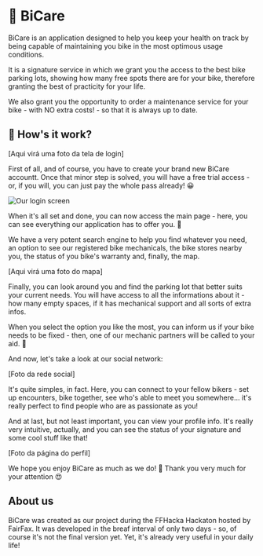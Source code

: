 # 🚴 BiCare

BiCare is an application designed to help you keep your health on track by being capable of maintaining
you bike in the most optimous usage conditions.

It is a signature service in which we grant you the access to the best bike parking lots, showing how
many free spots there are for your bike, therefore granting the best of practicity for your life. 

We also grant you the opportunity to order a maintenance service for your bike - with NO extra costs! -
so that it is always up to date.

## 🤔 How's it work?

[Aqui virá uma foto da tela de login]

First of all, and of course, you have to create your brand new BiCare accountt. Once that minor step
is solved, you will have a free trial access - or, if you will, you can just pay the whole pass already! 😀

![Our login screen](https://i.imgur.com/B7ISFYL.png)

When it's all set and done, you can now access the main page - here, you can see everything our application
has to offer you. 🥰

We have a very potent search engine to help you find whatever you need, an option to see our registered
bike mechanicals, the bike stores nearby you, the status of you bike's warranty and, finally, the map.

[Aqui virá uma foto do mapa]

Finally, you can look around you and find the parking lot that better suits your current needs. You will have
access to all the informations about it - how many empty spaces, if it has mechanical support and all sorts
of extra infos.

When you select the option you like the most, you can inform us if your bike needs to be fixed - then, one of
our mechanic partners will be called to your aid. 👷

And now, let's take a look at our social network:

[Foto da rede social]

It's quite simples, in fact. Here, you can connect to your fellow bikers - set up encounters, bike together,
see who's able to meet you somewhere... it's really perfect to find people who are as passionate as you!

And at last, but not least important, you can view your profile info. It's really very intuitive, actually,
and you can see the status of your signature and some cool stuff like that!

[Foto da página do perfil]

We hope you enjoy BiCare as much as we do! 🤩 Thank you very much for your attention 😍

## About us

BiCare was created as our project during the FFHacka Hackaton hosted by FairFax. It was developed in the breaf
interval of only two days - so, of course it's not the final version yet. Yet, it's already very useful in your
daily life!

